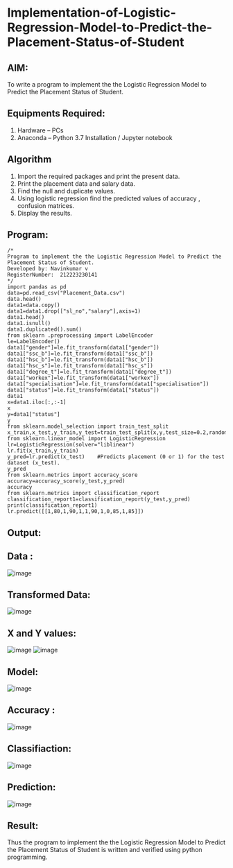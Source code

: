 # Implementation-of-Logistic-Regression-Model-to-Predict-the-Placement-Status-of-Student

## AIM:
To write a program to implement the the Logistic Regression Model to Predict the Placement Status of Student.

## Equipments Required:
1. Hardware – PCs
2. Anaconda – Python 3.7 Installation / Jupyter notebook

## Algorithm
1. Import the required packages and print the present data.
2. Print the placement data and salary data.
3. Find the null and duplicate values.
4. Using logistic regression find the predicted values of accuracy , confusion matrices.
5. Display the results.

## Program:
```
/*
Program to implement the the Logistic Regression Model to Predict the Placement Status of Student.
Developed by: Navinkumar v
RegisterNumber:  212223230141
*/
import pandas as pd 
data=pd.read_csv("Placement_Data.csv") 
data.head() 
data1=data.copy() 
data1=data1.drop(["sl_no","salary"],axis=1)
data1.head()
data1.isnull()      
data1.duplicated().sum() 
from sklearn .preprocessing import LabelEncoder
le=LabelEncoder() 
data1["gender"]=le.fit_transform(data1["gender"]) 
data1["ssc_b"]=le.fit_transform(data1["ssc_b"]) 
data1["hsc_b"]=le.fit_transform(data1["hsc_b"]) 
data1["hsc_s"]=le.fit_transform(data1["hsc_s"]) 
data1["degree_t"]=le.fit_transform(data1["degree_t"]) 
data1["workex"]=le.fit_transform(data1["workex"]) 
data1["specialisation"]=le.fit_transform(data1["specialisation"]) 
data1["status"]=le.fit_transform(data1["status"])
data1
x=data1.iloc[:,:-1] 
x 
y=data1["status"] 
y 
from sklearn.model_selection import train_test_split 
x_train,x_test,y_train,y_test=train_test_split(x,y,test_size=0.2,random_state=0) 
from sklearn.linear_model import LogisticRegression 
lr=LogisticRegression(solver="liblinear")
lr.fit(x_train,y_train)
y_pred=lr.predict(x_test)    #Predicts placement (0 or 1) for the test dataset (x_test).
y_pred
from sklearn.metrics import accuracy_score
accuracy=accuracy_score(y_test,y_pred)
accuracy
from sklearn.metrics import classification_report 
classification_report1=classification_report(y_test,y_pred) 
print(classification_report1) 
lr.predict([[1,80,1,90,1,1,90,1,0,85,1,85]])

```

## Output:
## Data :
![image](https://github.com/user-attachments/assets/536d1234-d7d4-4847-8612-15f43fae64d5)
## Transformed Data:
![image](https://github.com/user-attachments/assets/46d3537a-4400-44c0-b501-395bce804145)
## X and Y values:
![image](https://github.com/user-attachments/assets/c5bee439-0e6f-4a7d-a261-d3a99cba0d42)
![image](https://github.com/user-attachments/assets/bd1fec18-b323-4295-8318-35e88f5257e9)
## Model:
![image](https://github.com/user-attachments/assets/36c5fe9d-7416-43fd-bf36-533de03e4686)
## Accuracy :
![image](https://github.com/user-attachments/assets/290cdae7-1a34-47b3-b0d4-929db48c0c30)
## Classifiaction:
![image](https://github.com/user-attachments/assets/f9ee93c0-8bc3-4392-8242-90a1ef5e83dc)
## Prediction:
![image](https://github.com/user-attachments/assets/fd2ca087-2eb8-4b27-bd77-6d9a234f7f91)
## Result:
Thus the program to implement the the Logistic Regression Model to Predict the Placement Status of Student is written and verified using python programming.

